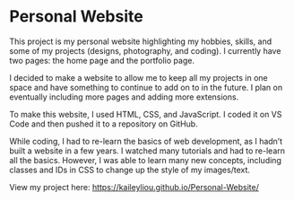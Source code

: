 # Personal Website

This project is my personal website highlighting my hobbies, skills, and some of my projects (designs, photography, and coding). I currently have two pages: the home page and the portfolio page.

I decided to make a website to allow me to keep all my projects in one space and have something to continue to add on to in the future. I plan on eventually including more pages and adding more extensions.

To make this website, I used HTML, CSS, and JavaScript. I coded it on VS Code and then pushed it to a repository on GitHub. 

While coding, I had to re-learn the basics of web development, as I hadn’t built a website in a few years. I watched many tutorials and had to re-learn all the basics. However, I was able to learn many new concepts, including classes and IDs in CSS to change up the style of my images/text.

View my project here: https://kaileyliou.github.io/Personal-Website/
